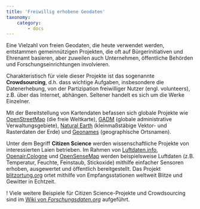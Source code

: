 ```yaml
---
title: 'Freiwillig erhobene Geodaten'
taxonomy:
    category:
        - docs
---
```


Eine Vielzahl von freien Geodaten, die heute verwendet werden, entstammen gemeinnützigen Projekten, die oft auf Bürgerinitiativen und Ehrenamt basieren, aber zuweilen auch Unternehmen, öffentliche Behörden und Forschungseinrichtungen involvieren.

Charakteristisch für viele dieser Projekte ist das sogenannte **Crowdsourcing**, d.h. dass wichtige Aufgaben, insbesondere die Datenerhebung, von der Partizipation freiwilliger Nutzer (engl. volunteers), z.B. über das Internet, abhängen. Seltener handelt es sich um die Werke Einzelner.

Mit der Bereitstellung von Kartendaten befassen sich globale Projekte wie [OpenStreetMap](https://www.openstreetmap.de/) (die freie Weltkarte), [GADM](https://gadm.org) (globale administrative Verwaltungsgebiete), [Natural Earth](https://www.naturalearthdata.com/) (kleinmaßstäbige Vektor- und Rasterdaten der Erde) und [Geonames](https://www.geonames.org/) (geographische Ortsnamen).

Unter dem Begriff **Citizen Science** werden wissenschaftliche Projekte von interessierten Laien betrieben. Im Rahmen von [Luftdaten.info](https://luftdaten.info/), [Openair.Cologne](https://openair.cologne) und [OpenSenseMap](https://opensensemap.org/]) werden beispielsweise Luftdaten (z.B. Temperatur, Feuchte, Feinstaub, Stickoxide) mithilfe einfacher Sensoren erhoben, ausgewertet und öffentlich bereitgestellt. Das Projekt [blitzortung.org](http://de.blitzortung.org) ortet mithilfe von Empfangsstationen weltweit Blitze und Gewitter in Echtzeit.

! Viele weitere Beispiele für Citizen Science-Projekte und Crowdsourcing sind im [Wiki von *Forschungsdaten.org*](http://www.forschungsdaten.org/index.php/Citizen_Science) aufgeführt.


<!-- Exemplarisch sind hier einige relevante Projekte vorgestellt:

| | |
|----|---|
|[![OpenStreetMap Screenshot](OpenAIRE.png?resize=,800)](https://www.openaire.eu/) | Als Bestandteil des **EU Horizon 2020** Programms befindet sich die [Europäische Open Access Infrastruktur (OpenAIRE)](https://www.openaire.eu/) im Aufbau, welche einen zentralen Zugang zu Open Access-Literatur und wissenschaftlichen Daten aus EU-Projekten bereitstellt. |
|[![OpenSenseMap Screenshot](Kueno.png?resize=,800)](https://deutsche-kuestenforschung.de/datenportal.html) | Das Forschungsdatenportal des Verbundes [KüNO](https://deutsche-kuestenforschung.de/datenportal.html) (Küstenforschung Nordsee-Ostsee) beinhaltet mehr als 33.000 Datensätze zu 17 Themen rund um die deutschen Küstengebiete.|
|[![Geonames Screenshot](Kueno.png?resize=,800)](https://deutsche-kuestenforschung.de/datenportal.html) | Das Forschungsdatenportal des Verbundes [KüNO](https://deutsche-kuestenforschung.de/datenportal.html) (Küstenforschung Nordsee-Ostsee) beinhaltet mehr als 33.000 Datensätze zu 17 Themen rund um die deutschen Küstengebiete.|
|[![Natural Earth Screenshot](Kueno.png?resize=,800)](https://deutsche-kuestenforschung.de/datenportal.html) | Das Forschungsdatenportal des Verbundes [KüNO](https://deutsche-kuestenforschung.de/datenportal.html) (Küstenforschung Nordsee-Ostsee) beinhaltet mehr als 33.000 Datensätze zu 17 Themen rund um die deutschen Küstengebiete.|

!! Diese Seite ist noch im Entwurfsstadium!

- OpenStreetMap, OpenSenseMap, OpenAire
- "Regen in Münster", Haiti Erdbeben
- Qualität v. Volunteered Information
- Geonames
- Natural earth -->
